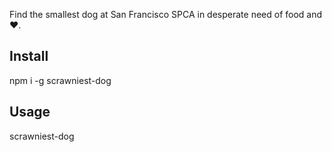 Find the smallest dog at San Francisco SPCA in desperate need of food and :heart:.

## Install
npm i -g scrawniest-dog

## Usage
scrawniest-dog


